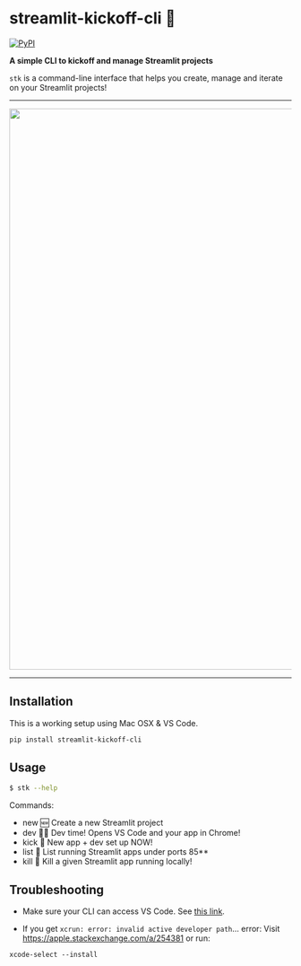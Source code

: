 # streamlit-kickoff-cli 👞

[![PyPI](https://img.shields.io/pypi/v/streamlit-kickoff-cli)](https://pypi.org/project/streamlit-kickoff-cli/)

**A simple CLI to kickoff and manage Streamlit projects**

`stk` is a command-line interface that helps you create, manage and iterate on your Streamlit projects!

---

<p align="center">
    <img src="https://user-images.githubusercontent.com/7164864/186678966-f489514c-b26f-4533-8e94-a43d2ce0bb52.gif" width=1000></img>
</p>

---

## Installation

This is a working setup using Mac OSX & VS Code.

```bash
pip install streamlit-kickoff-cli
```

## Usage

```bash
$ stk --help
```

Commands:
- new   🆕 Create a new Streamlit project
- dev   👩‍💻 Dev time! Opens VS Code and your app in Chrome!
- kick  🚀 New app + dev set up NOW!
- list  🤯 List running Streamlit apps under ports 85**
- kill  🔫 Kill a given Streamlit app running locally!


## Troubleshooting

- Make sure your CLI can access VS Code. See [this link](https://stackoverflow.com/a/40129135/6159698).

- If you get `xcrun: error: invalid active developer path`... error:
Visit https://apple.stackexchange.com/a/254381 or run:
```
xcode-select --install
```
